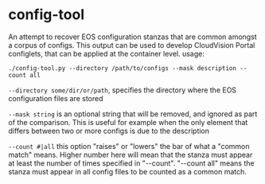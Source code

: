 # config-tool
An attempt to recover EOS configuration stanzas that are common amongst a corpus of configs. This output can be used to develop CloudVision Portal configlets, that can be applied at the container level.
usage:

  `./config-tool.py --directory /path/to/configs --mask description --count all`

  `--directory some/dir/or/path`, specifies the directory where the EOS configuration files are stored

  `--mask string` is an optional string that will be removed, and ignored as part of the comparison. This is useful for example when the only element that differs between two or more configs is due to the description

  `--count #|all` this option "raises" or "lowers" the bar of what a "common match" means. Higher number here will mean that the stanza must appear at least the number of times specified in "--count". "--count all" means the stanza must appear in all config files to be counted as a common match.
